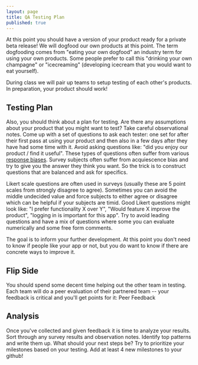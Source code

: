 ```yaml
---
layout: page
title: QA Testing Plan
published: true
---
```



At this point you should have a version of your product ready for a private beta release!  We will dogfood our own products at this point. The term dogfooding comes from "eating your own dogfood" an industry term for using your own products.  Some people prefer to call this "drinking your own champagne" or "icecreaming" (developing icecream that you would want to eat yourself).

During class we will pair up teams to setup testing of each other's products.  In preparation, your product should work!

## Testing Plan

Also, you should think about a plan for testing.  Are there any assumptions about your product that you might want to test?   Take careful observational notes.  Come up with a set of questions to ask each tester: one set for after their first pass at using your product and then also in a few days after they have had some time with it.  Avoid asking questions like: "did you enjoy our product / find it useful".  These types of questions often suffer from various [response biases](https://en.wikipedia.org/wiki/Response_bias).  Survey subjects often suffer from acquiescence bias and try to give you the answer they think you want. So the trick is to construct questions that are balanced and ask for specifics.

Likert scale questions are often used in surveys (usually these are 5 point scales from strongly disagree to agree).  Sometimes you can avoid the middle undecided value and force subjects to either agree or disagree which can be helpful if your subjects are timid. Good Likert questions might look like:  "I prefer functionality X over Y", "Would feature X improve the product", "logging in is important for this app".  Try to avoid leading questions and have a mix of questions where some you can evaluate numerically and some free form comments.

The goal is to inform your further development.  At this point you don't need to know if people like your app or not, but you do want to know if there are concrete ways to improve it.

## Flip Side

You should spend some decent time helping out the other team in testing.  Each team will do a peer evaluation of their partnered team -- your feedback is critical and you'll get points for it: Peer Feedback

## Analysis
Once you've collected and given feedback it is time to analyze your results.  Sort through any survey results and observation notes.  Identify top patterns and write them up.  What should your next steps be?  Try to prioritize your milestones based on your testing.  Add at least 4 new milestones to your github!
